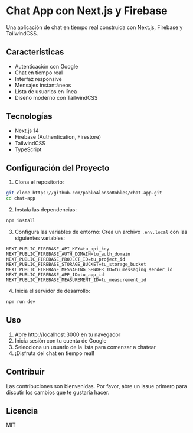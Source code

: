 # Chat App con Next.js y Firebase

Una aplicación de chat en tiempo real construida con Next.js, Firebase y TailwindCSS.

## Características

- Autenticación con Google
- Chat en tiempo real
- Interfaz responsive
- Mensajes instantáneos
- Lista de usuarios en línea
- Diseño moderno con TailwindCSS

## Tecnologías

- Next.js 14
- Firebase (Authentication, Firestore)
- TailwindCSS
- TypeScript

## Configuración del Proyecto

1. Clona el repositorio:
```bash
git clone https://github.com/pabloAlonsoRobles/chat-app.git
cd chat-app
```

2. Instala las dependencias:
```bash
npm install
```

3. Configura las variables de entorno:
Crea un archivo `.env.local` con las siguientes variables:
```env
NEXT_PUBLIC_FIREBASE_API_KEY=tu_api_key
NEXT_PUBLIC_FIREBASE_AUTH_DOMAIN=tu_auth_domain
NEXT_PUBLIC_FIREBASE_PROJECT_ID=tu_project_id
NEXT_PUBLIC_FIREBASE_STORAGE_BUCKET=tu_storage_bucket
NEXT_PUBLIC_FIREBASE_MESSAGING_SENDER_ID=tu_messaging_sender_id
NEXT_PUBLIC_FIREBASE_APP_ID=tu_app_id
NEXT_PUBLIC_FIREBASE_MEASUREMENT_ID=tu_measurement_id
```

4. Inicia el servidor de desarrollo:
```bash
npm run dev
```

## Uso

1. Abre http://localhost:3000 en tu navegador
2. Inicia sesión con tu cuenta de Google
3. Selecciona un usuario de la lista para comenzar a chatear
4. ¡Disfruta del chat en tiempo real!

## Contribuir

Las contribuciones son bienvenidas. Por favor, abre un issue primero para discutir los cambios que te gustaría hacer.

## Licencia

MIT
